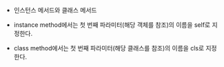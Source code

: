* 인스턴스 메서드와 클래스 메서드

* instance method에서는 첫 번째 파라미터(해당 객체를 참조)의 이름을 self로 지정한다.

* class method에서는 첫 번째 파라미터(해당 클래스를 참조)의 이름을 cls로 지정한다.
